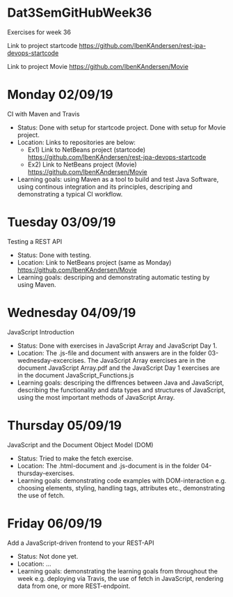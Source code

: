 # Dat3SemGitHubWeek36
Exercises for week 36

Link to project startcode
https://github.com/IbenKAndersen/rest-jpa-devops-startcode

Link to project Movie
https://github.com/IbenKAndersen/Movie

# Monday 02/09/19
CI with Maven and Travis

- Status: Done with setup for startcode project. Done with setup for Movie project. 
- Location: Links to repositories are below:
    - Ex1) Link to NetBeans project (startcode) https://github.com/IbenKAndersen/rest-jpa-devops-startcode
    - Ex2) Link to NetBeans project (Movie) https://github.com/IbenKAndersen/Movie
- Learning goals: using Maven as a tool to build and test Java Software, using continous integration and its principles, descriping and demonstrating a typical CI workflow.

# Tuesday 03/09/19
Testing a REST API

- Status: Done with testing. 
- Location: Link to NetBeans project (same as Monday) https://github.com/IbenKAndersen/Movie
- Learning goals: descriping and demonstrating automatic testing by using Maven. 

# Wednesday 04/09/19
JavaScript Introduction

- Status: Done with exercises in JavaScript Array and JavaScript Day 1. 
- Location: The .js-file and document with answers are in the folder 03-wednesday-excercises. The JavaScript Array exercises are in the document JavaScript Array.pdf and the JavaScript Day 1 exercises are in the document JavaScript_Functions.js
- Learning goals: descriping the diffrences between Java and JavaScript, describing the functionality and data types and structures of JavaScript, using the most important methods of JavaScript Array. 

# Thursday 05/09/19
JavaScript and the Document Object Model (DOM)

- Status: Tried to make the fetch exercise. 
- Location: The .html-document and .js-document is in the folder 04-thursday-exercises. 
- Learning goals: demonstrating code examples with DOM-interaction e.g. choosing elements, styling, handling tags, attributes etc., demonstrating the use of fetch.  

# Friday 06/09/19
Add a JavaScript-driven frontend to your REST-API

- Status: Not done yet.
- Location: ...
- Learning goals: demonstrating the learning goals from throughout the week e.g. deploying via Travis, the use of fetch in JavaScript, rendering data from one, or more REST-endpoint. 

